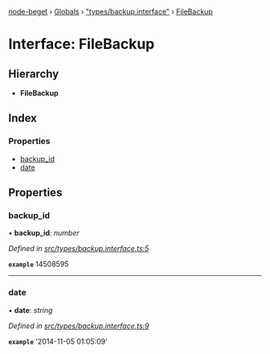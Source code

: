 [node-beget](../README.md) › [Globals](../globals.md) › ["types/backup.interface"](../modules/_types_backup_interface_.md) › [FileBackup](_types_backup_interface_.filebackup.md)

# Interface: FileBackup

## Hierarchy

* **FileBackup**

## Index

### Properties

* [backup_id](_types_backup_interface_.filebackup.md#backup_id)
* [date](_types_backup_interface_.filebackup.md#date)

## Properties

###  backup_id

• **backup_id**: *number*

*Defined in [src/types/backup.interface.ts:5](https://github.com/olehcambel/node-beget/blob/fcfb1e8/src/types/backup.interface.ts#L5)*

**`example`** 14508595

___

###  date

• **date**: *string*

*Defined in [src/types/backup.interface.ts:9](https://github.com/olehcambel/node-beget/blob/fcfb1e8/src/types/backup.interface.ts#L9)*

**`example`** '2014-11-05 01:05:09'
